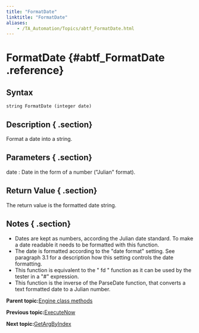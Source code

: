 ```yaml
--- 
title: "FormatDate"
linktitle: "FormatDate"
aliases: 
    - /TA_Automation/Topics/abtf_FormatDate.html
---
```

# FormatDate {#abtf_FormatDate .reference}

## Syntax

`string FormatDate (integer date)`

## Description { .section}

Format a date into a string.

## Parameters { .section}

date
:   Date in the form of a number \("Julian" format\).

## Return Value { .section}

The return value is the formatted date string.

## Notes { .section}

-   Dates are kept as numbers, according the Julian date standard. To make a date readable it needs to be formatted with this function.
-   The date is formatted according to the "date format" setting. See paragraph 3.1 for a description how this setting controls the date formatting.
-   This function is equivalent to the " fd " function as it can be used by the tester in a "\#" expression.
-   This function is the inverse of the ParseDate function, that converts a text formatted date to a Julian number.

**Parent topic:**[Engine class methods](../../TA_Automation/Topics/abtf_Engine_classes.html)

**Previous topic:**[ExecuteNow](../../TA_Automation/Topics/abtf_ExecuteNow.html)

**Next topic:**[GetArgByIndex](../../TA_Automation/Topics/abtf_GetArgByIndex.html)

